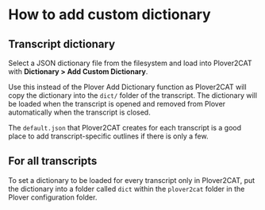 # How to add custom dictionary

## Transcript dictionary

Select a JSON dictionary file from the filesystem and load into Plover2CAT with **Dictionary > Add Custom Dictionary**.

Use this instead of the Plover Add Dictionary function as Plover2CAT will copy the dictionary into the `dict/` folder of the transcript. The dictionary will be loaded when the transcript is opened and removed from Plover automatically when the transcript is closed.

The `default.json` that Plover2CAT creates for each transcript is a good place to add transcript-specific outlines if there is only a few.

## For all transcripts

To set a dictionary to be loaded for every transcript only in Plover2CAT, put the dictionary into a folder called `dict` within the `plover2cat` folder in the Plover configuration folder.